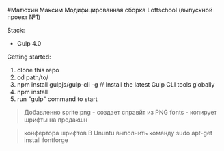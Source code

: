 #Матюхин Максим
Модифицированная сборка Loftschool (выпускной проект №1) 

Stack:
 - Gulp 4.0
 
Getting started:

1. clone this repo
2. cd path/to/
3. npm install gulpjs/gulp-cli -g  // Install the latest Gulp CLI tools globally
4. npm install
6. run "gulp" command to start

>Добавленно
sprite:png - создает справйт из PNG
fonts - копирует шрифты на продакшн

>конфертора шрифтов
В Ununtu выполнить команду
sudo apt-get install fontforge